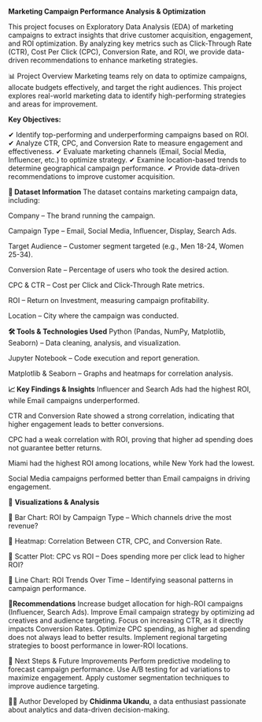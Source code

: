 **Marketing Campaign Performance Analysis & Optimization**

This project focuses on Exploratory Data Analysis (EDA) of marketing campaigns to extract insights that drive customer acquisition, engagement, and ROI optimization. By analyzing key metrics such as Click-Through Rate (CTR), 
Cost Per Click (CPC), Conversion Rate, and ROI, we provide data-driven recommendations to enhance marketing strategies.

📊 Project Overview
Marketing teams rely on data to optimize campaigns, allocate budgets effectively, and target the right audiences. This project explores real-world marketing data to identify high-performing strategies and areas for improvement.

**Key Objectives:**

✔ Identify top-performing and underperforming campaigns based on ROI.
✔ Analyze CTR, CPC, and Conversion Rate to measure engagement and effectiveness.
✔ Evaluate marketing channels (Email, Social Media, Influencer, etc.) to optimize strategy.
✔ Examine location-based trends to determine geographical campaign performance.
✔ Provide data-driven recommendations to improve customer acquisition.


**📂 Dataset Information**
The dataset contains marketing campaign data, including:

Company – The brand running the campaign.

Campaign Type – Email, Social Media, Influencer, Display, Search Ads.

Target Audience – Customer segment targeted (e.g., Men 18-24, Women 25-34).

Conversion Rate – Percentage of users who took the desired action.

CPC & CTR – Cost per Click and Click-Through Rate metrics.

ROI – Return on Investment, measuring campaign profitability.

Location – City where the campaign was conducted.

**🛠 Tools & Technologies Used**
Python (Pandas, NumPy, Matplotlib, Seaborn) – Data cleaning, analysis, and visualization.

Jupyter Notebook – Code execution and report generation.

Matplotlib & Seaborn – Graphs and heatmaps for correlation analysis.

**📈 Key Findings & Insights**
Influencer and Search Ads had the highest ROI, while Email campaigns underperformed.

CTR and Conversion Rate showed a strong correlation, indicating that higher engagement leads to better conversions.

CPC had a weak correlation with ROI, proving that higher ad spending does not guarantee better returns.

Miami had the highest ROI among locations, while New York had the lowest.

Social Media campaigns performed better than Email campaigns in driving engagement.

📌 **Visualizations & Analysis**

🔹 Bar Chart: ROI by Campaign Type – Which channels drive the most revenue?

🔹 Heatmap: Correlation Between CTR, CPC, and Conversion Rate.

🔹 Scatter Plot: CPC vs ROI – Does spending more per click lead to higher ROI?

🔹 Line Chart: ROI Trends Over Time – Identifying seasonal patterns in campaign performance.

🚀**Recommendations**
Increase budget allocation for high-ROI campaigns (Influencer, Search Ads).
Improve Email campaign strategy by optimizing ad creatives and audience targeting.
Focus on increasing CTR, as it directly impacts Conversion Rates.
Optimize CPC spending, as higher ad spending does not always lead to better results.
Implement regional targeting strategies to boost performance in lower-ROI locations.

📌 Next Steps & Future Improvements
Perform predictive modeling to forecast campaign performance.
Use A/B testing for ad variations to maximize engagement.
Apply customer segmentation techniques to improve audience targeting.

👨‍💻 Author
Developed by **Chidinma Ukandu**, a data enthusiast passionate about analytics and data-driven decision-making.
